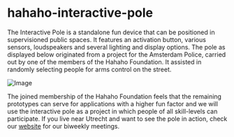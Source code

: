 # hahaho-interactive-pole
The Interactive Pole is a standalone fun device that can be positioned in supervisioned public spaces. It features an activation button, various sensors, loudspeakers and several lighting and display options. The pole as displayed below originated from a project for the Amsterdam Police, carried out by one of the members of the Hahaho Foundation. It assisted in randomly selecting people for arms control on the street.

![Image](https://github.com/user-attachments/assets/4551fb90-e4b7-4bda-9562-538432e1fd51)

The joined membership of the Hahaho Foundation feels that the remaining prototypes can serve for applications with a higher fun factor and we will use the interactive pole as a project in which people of all skill-levels can participate. If you live near Utrecht and want to see the pole in action, check our [website](https://hahaho-makers.nl/) for our biweekly meetings.
